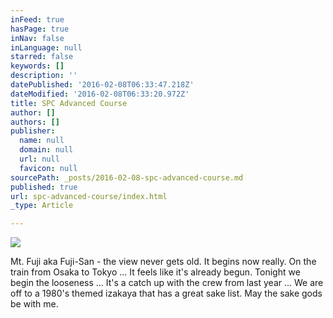 ```yaml
---
inFeed: true
hasPage: true
inNav: false
inLanguage: null
starred: false
keywords: []
description: ''
datePublished: '2016-02-08T06:33:47.218Z'
dateModified: '2016-02-08T06:33:20.972Z'
title: SPC Advanced Course
author: []
authors: []
publisher:
  name: null
  domain: null
  url: null
  favicon: null
sourcePath: _posts/2016-02-08-spc-advanced-course.md
published: true
url: spc-advanced-course/index.html
_type: Article

---
```

![](https://the-grid-user-content.s3-us-west-2.amazonaws.com/21c6a8f4-c1c3-4dc8-8d58-ddb1a7059ed7.jpg)

Mt. Fuji aka Fuji-San - the view never gets old. It begins now really. On the train from Osaka to Tokyo ... It feels like it's already begun. Tonight we begin the looseness ... It's a catch up with the crew from last year ... We are off to a 1980's themed izakaya that has a great sake list. May the sake gods be with me.